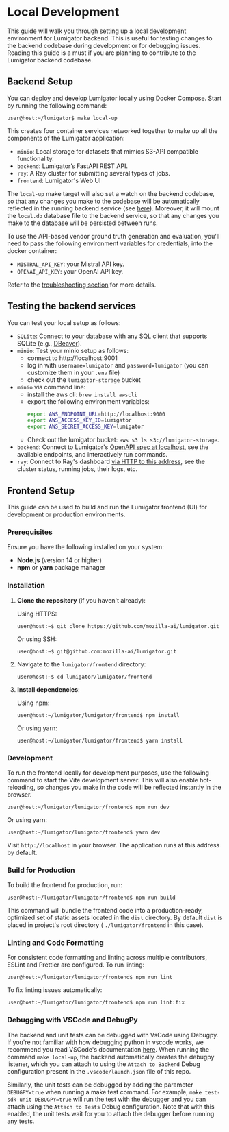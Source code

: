# Local Development

This guide will walk you through setting up a local development environment for Lumigator backend.
This is useful for testing changes to the backend codebase during development or for debugging
issues. Reading this guide is a must if you are planning to contribute to the Lumigator backend
codebase.

## Backend Setup

You can deploy and develop Lumigator locally using Docker Compose. Start by running the following
command:

```console
user@host:~/lumigator$ make local-up
```

This creates four container services networked together to make up all the components of the
Lumigator application:

- `minio`: Local storage for datasets that mimics S3-API compatible functionality.
- `backend`: Lumigator’s FastAPI REST API.
- `ray`: A Ray cluster for submitting several types of jobs.
- `frontend`: Lumigator's Web UI

The `local-up` make target will also set a watch on the backend codebase, so that any changes you
make to the codebase will be automatically reflected in the running backend service (see
[here](../../../.devcontainer/docker-compose.override.yaml)). Moreover, it will mount the `local.db`
database file to the backend service, so that any changes you make to the database will be
persisted between runs.

To use the API-based vendor ground truth generation and evaluation, you'll need to pass the
following environment variables for credentials, into the docker container:

- `MISTRAL_API_KEY`: your Mistral API key.
- `OPENAI_API_KEY`: your OpenAI API key.

Refer to the [troubleshooting section](../get-started/troubleshooting.md) for more details.

## Testing the backend services

You can test your local setup as follows:

- `SQLite`: Connect to your database with any SQL client that supports SQLite
  (e.g., [DBeaver](https://dbeaver.io/)).
- `minio`: Test your minio setup as follows:
    - connect to http://localhost:9001
    - log in with `username=lumigator` and `password=lumigator` (you can customize them in your `.env` file)
    - check out the `lumigator-storage` bucket
- `minio` via command line:
    - install the aws cli: `brew install awscli`
    - export the following environment variables:
      ```bash
      export AWS_ENDPOINT_URL=http://localhost:9000
      export AWS_ACCESS_KEY_ID=lumigator
      export AWS_SECRET_ACCESS_KEY=lumigator
      ```
    - Check out the lumigator bucket: `aws s3 ls s3://lumigator-storage`.
 - `backend`: Connect to Lumigator's [OpenAPI spec at localhost](http://localhost/docs#), see the
   available endpoints, and interactively run commands.
 - `ray`: Connect to Ray's dashboard [via HTTP to this address](http://localhost:8265/), see the
   cluster status, running jobs, their logs, etc.

## Frontend Setup

This guide can be used to build and run the Lumigator frontend (UI) for development or production environments.

### Prerequisites

Ensure you have the following installed on your system:

- **Node.js** (version 14 or higher)
- **npm** or **yarn** package manager

### Installation

1. **Clone the repository** (if you haven't already):

   Using HTTPS:

   ```console
   user@host:~$ git clone https://github.com/mozilla-ai/lumigator.git
   ```

   Or using SSH:

   ```console
   user@host:~$ git@github.com:mozilla-ai/lumigator.git
   ```

1. Navigate to the `lumigator/frontend` directory:

   ```console
   user@host:~$ cd lumigator/lumigator/frontend
   ```

1. **Install dependencies**:

   Using npm:

   ```console
   user@host:~/lumigator/lumigator/frontend$ npm install
   ```

   Or using yarn:

   ```console
   user@host:~/lumigator/lumigator/frontend$ yarn install
   ```

### Development

To run the frontend locally for development purposes, use the following command to start the Vite development server. This will also enable hot-reloading, so changes you make in the code will be reflected instantly in the browser.

```console
user@host:~/lumigator/lumigator/frontend$ npm run dev
```

Or using yarn:

```console
user@host:~/lumigator/lumigator/frontend$ yarn dev
```

Visit `http://localhost` in your browser. The application runs at this address by default.

### Build for Production

To build the frontend for production, run:

```console
user@host:~/lumigator/lumigator/frontend$ npm run build
```

This command will bundle the frontend code into a production-ready, optimized set of static assets located in the `dist` directory. By default `dist` is placed in project's root directory ( `./lumigator/frontend` in this case).

### Linting and Code Formatting

For consistent code formatting and linting across multiple contributors, ESLint and Prettier are configured. To run linting:

```console
user@host:~/lumigator/lumigator/frontend$ npm run lint
```

To fix linting issues automatically:

```console
user@host:~/lumigator/lumigator/frontend$ npm run lint:fix
```


### Debugging with VSCode and DebugPy

The backend and unit tests can be debugged with VsCode using Debugpy. If you're not familiar with how debugging python in vscode works, we recommend you read VSCode's documentation [here](https://code.visualstudio.com/docs/python/debugging). When running the command `make local-up`, the backend automatically creates the debugpy listener, which you can attach to using the `Attach to Backend` Debug configuration present in the `.vscode/launch.json` file of this repo.

Similarly, the unit tests can be debugged by adding the parameter `DEBUGPY=true` when running a make test command. For example, `make test-sdk-unit DEBUGPY=true` will run the test with the debugger and you can attach using the `Attach to Tests` Debug configuration. Note that with this enabled, the unit tests wait for you to attach the debugger before running any tests.
